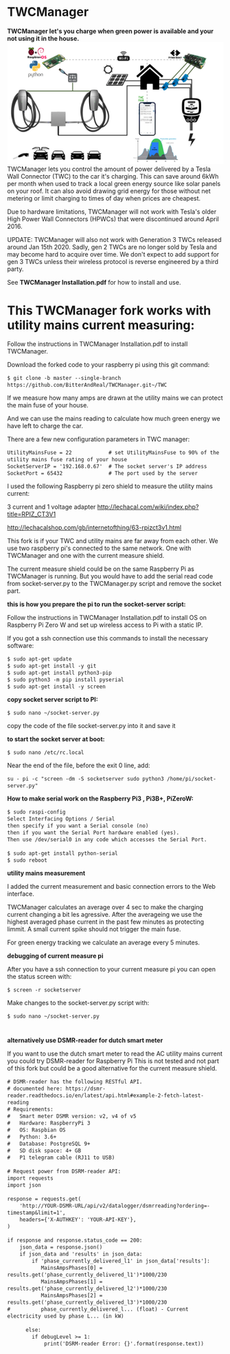 # TWCManager
**TWCManager let's you charge when green power is available and your not using it in the house.**
![TWCmanager](/TWCmanagerLoadSharing.png)
TWCManager lets you control the amount of power delivered by a Tesla Wall Connector (TWC) to the car it's charging.  This can save around 6kWh per month when used to track a local green energy source like solar panels on your roof.  It can also avoid drawing grid energy for those without net metering or limit charging to times of day when prices are cheapest.

Due to hardware limitations, TWCManager will not work with Tesla's older High Power Wall Connectors (HPWCs) that were discontinued around April 2016.

UPDATE: TWCManager will also not work with Generation 3 TWCs released around Jan 15th 2020.  Sadly, gen 2 TWCs are no longer sold by Tesla and may become hard to acquire over time.  We don't expect to add support for gen 3 TWCs unless their wireless protocol is reverse engineered by a third party.

See **TWCManager Installation.pdf** for how to install and use.



# This TWCManager fork works with utility mains current measuring:

Follow the instructions in TWCManager Installation.pdf to install TWCManager.

Download the forked code to your raspberry pi using this git command:

    $ git clone -b master --single-branch https://github.com/BitterAndReal/TWCManager.git~/TWC

If we measure how many amps are drawn at the utility mains we can protect the main fuse of your house.

And we can use the mains reading to calculate how much green energy we have left to charge the car.

There are a few new configuration parameters in TWC manager:

    UtilityMainsFuse = 22            # set UtilityMainsFuse to 90% of the utility mains fuse rating of your house
    SocketServerIP = '192.168.0.67'  # The socket server's IP address
    SocketPort = 65432               # The port used by the server


I used the following Raspberry pi zero shield to measure the utility mains current:

3 current and 1 voltage adapter
http://lechacal.com/wiki/index.php?title=RPIZ_CT3V1

http://lechacalshop.com/gb/internetofthing/63-rpizct3v1.html

This fork is if your TWC and utility mains are far away from each other. 
We use two raspberry pi's connected to the same network. One with TWCManager and one with the current measure shield.

The current measure shield could be on the same Raspberry Pi as TWCManager is running. But you would have to add the serial read code from socket-server.py to the TWCManager.py script and remove the socket part.



**this is how you prepare the pi to run the socket-server script:**

Follow the instructions in TWCManager Installation.pdf to install OS on Raspberry Pi Zero W and
set up wireless access to Pi with a static IP.

If you got a ssh connection use this commands to install the necessary software:

    $ sudo apt-get update
    $ sudo apt-get install -y git
    $ sudo apt-get install python3-pip
    $ sudo python3 -m pip install pyserial
    $ sudo apt-get install -y screen

**copy socket server script to PI:**

    $ ​sudo nano ~/socket-server.py
    
copy the code of the file socket-server.py into it and save it

**to start the socket server at boot:**

    $ ​sudo nano /etc/rc.local​
    
Near the end of the file, before the ​exit 0​ line, add:

    su - pi -c "screen -dm -S socketserver sudo python3 /home/pi/socket-server.py"

**How to make serial work on the Raspberry Pi3 , Pi3B+, PiZeroW:**

    $ sudo raspi-config
    Select Interfacing Options / Serial
    then specify if you want a Serial console (no)
    then if you want the Serial Port hardware enabled (yes).
    Then use /dev/serial0 in any code which accesses the Serial Port.

    $ sudo apt-get install python-serial
    $ sudo reboot


**utility mains measurement**

I added the current measurement and basic connection errors to the Web interface.

TWCManager calculates an average over 4 sec to make the charging current changing a bit les agressive. 
After the averageing we use the highest averaged phase current in the past few minutes as protecting limmit.
A small current spike should not trigger the main fuse.

For green energy tracking we calculate an average every 5 minutes.


**debugging of current measure pi**

After you have a ssh connection to your current measure pi you can open the status screen with:

    $ screen -r socketserver
    
Make changes to the socket-server.py script with:

    $ ​sudo nano ~/socket-server.py

#
**alternatively use DSMR-reader for dutch smart meter**

If you want to use the dutch smart meter to read the AC utility mains current you could try DSMR-reader for Raspberry Pi
This is not tested and not part of this fork but could be a good alternative for the current measure shield.
    
    # DSMR-reader has the following RESTful API.
    # documented here: https://dsmr-reader.readthedocs.io/en/latest/api.html#example-2-fetch-latest-reading
    # Requirements:
    #   Smart meter DSMR version: v2, v4 of v5
    #   Hardware: RaspberryPi 3
    #   OS: Raspbian OS
    #   Python: 3.6+
    #   Database: PostgreSQL 9+
    #   SD disk space: 4+ GB
    #   P1 telegram cable (RJ11 to USB)

    # Request power from DSRM-reader API:
    import requests
    import json

    response = requests.get(
        'http://YOUR-DSMR-URL/api/v2/datalogger/dsmrreading?ordering=-timestamp&limit=1',
        headers={'X-AUTHKEY': 'YOUR-API-KEY'},
    )

    if response and response.status_code == 200:
        json_data = response.json()
        if json_data and 'results' in json_data:
            if 'phase_currently_delivered_l1' in json_data['results']:
               MainsAmpsPhases[0] = results.get('phase_currently_delivered_l1')*1000/230
               MainsAmpsPhases[1] = results.get('phase_currently_delivered_l2')*1000/230
               MainsAmpsPhases[2] = results.get('phase_currently_delivered_l3')*1000/230
    #          phase_currently_delivered_l... (float) - Current electricity used by phase L... (in kW)

          else:
            if debugLevel >= 1:
                print('DSRM-reader Error: {}'.format(response.text))
